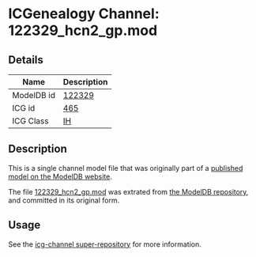 # ICGenealogy Channel: 122329\_hcn2\_gp.mod

## Details

Name | Description
---- | -----------
ModelDB id | [122329](http://senselab.med.yale.edu/ModelDB/ShowModel.cshtml?model=122329)
ICG id | [465](http://icg.neurotheory.ox.ac.uk/channels/4/465)
ICG Class | [IH](http://icg.neurotheory.ox.ac.uk/channels/4)

## Description

This is a single channel model file that was originally part of a [published model on the ModelDB website](http://senselab.med.yale.edu/mModelDB/ShowModel.cshtml?model=122329).

The file [122329\_hcn2\_gp.mod](122329_hcn2_gp.mod) was extrated from [the ModelDB repository](http://senselab.med.yale.edu/ModelDB/ShowModel.cshtml?model=122329), and committed in its original form.

## Usage

See the [icg-channel super-repository](https://github.com/icgenealogy/icg-channels) for more information.